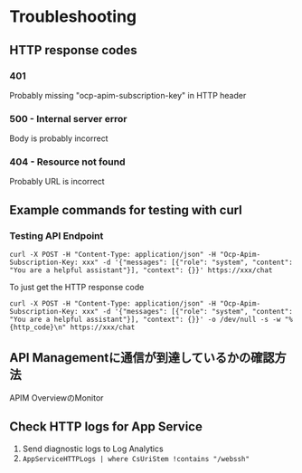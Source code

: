 # Troubleshooting
## HTTP response codes
### 401
Probably missing "ocp-apim-subscription-key" in HTTP header

### 500 - Internal server error
Body is probably incorrect

### 404 - Resource not found
Probably URL is incorrect

## Example commands for testing with curl
### Testing API Endpoint
```
curl -X POST -H "Content-Type: application/json" -H "Ocp-Apim-Subscription-Key: xxx" -d '{"messages": [{"role": "system", "content": "You are a helpful assistant"}], "context": {}}' https://xxx/chat
```

To just get the HTTP response code
```
curl -X POST -H "Content-Type: application/json" -H "Ocp-Apim-Subscription-Key: xxx" -d '{"messages": [{"role": "system", "content": "You are a helpful assistant"}], "context": {}}' -o /dev/null -s -w "%{http_code}\n" https://xxx/chat
```

## API Managementに通信が到達しているかの確認方法
APIM OverviewのMonitor

## Check HTTP logs for App Service
1. Send diagnostic logs to Log Analytics
1. `AppServiceHTTPLogs | where CsUriStem !contains "/webssh"`

